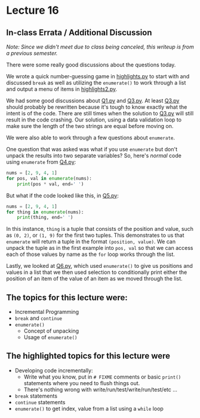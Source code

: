 # Lecture 16

## In-class Errata / Additional Discussion

*Note: Since we didn't meet due to class being canceled, this writeup is from a previous semester.*

There were some really good discussions about the questions today.

We wrote a quick number-guessing game in [highlights.py](highlights.py) to start with and discussed `break` as well as utilizing the `enumerate()` to work through a list and output a menu of items in [highlights2.py](highlights2.py).

We had some good discussions about [Q1.py](Q1.py) and [Q3.py](Q3.py). At least [Q3.py](Q3.py) should probably be rewritten because it's tough to know exactly what the intent is of the code. There are still times when the solution to [Q3.py](Q3.py) will still result in the code crashing. Our solution, using a data validation loop to make sure the length of the two strings are equal before moving on.

We were also able to work through a few questions about `enumerate`.

One question that was asked was what if you use `enumerate` but don't unpack the results into two separate variables?  So, here's _normal_ code using `enumerate` from [Q4.py](Q4.py):

```python
nums = [2, 9, 4, 1]
for pos, val in enumerate(nums):
    print(pos * val, end=' ')
```

But what if the code looked like this, in [Q5.py](Q5.py):

```python
nums = [2, 9, 4, 1]
for thing in enumerate(nums):
    print(thing, end=' ')
```

In this instance, `thing` is a tuple that consists of the position and value, such as `(0, 2)`, or `(1, 9)` for the first two tuples.  This demonstrates to us that `enumerate` will return a tuple in the format `(position, value)`.  We can unpack the tuple as in the first example into `pos, val` so that we can access each of those values by name as the `for` loop works through the list.

Lastly, we looked at [Q6.py](Q6.py), which used `enumerate()` to give us positions and values in a list that we then used selection to conditionally print either the position of an item of the value of an item as we moved through the list.

## The topics for this lecture were:

* Incremental Programming
* `break` and `continue`
* `enumerate()`
	* Concept of unpacking
	* Usage of `enumerate()`


## The highlighted topics for this lecture were

* Developing code incrementally:
	* Write what you know, put in `# FIXME` comments or basic `print()` statements where you need to flush things out.
	* There's nothing wrong with write/run/test/write/run/test/etc …
* `break` statements
* `continue` statements
* `enumerate()` to get index, value from a list using a `while` loop
